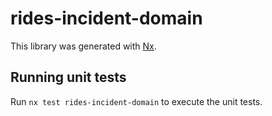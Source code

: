 # rides-incident-domain

This library was generated with [Nx](https://nx.dev).

## Running unit tests

Run `nx test rides-incident-domain` to execute the unit tests.
